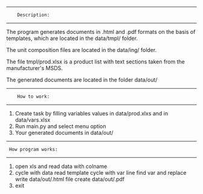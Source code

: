 ------------------------------
        Description:
------------------------------
The program generates documents in .html and .pdf formats on the basis of templates, which are located in the data/tmpl/ folder.

The unit composition files are located in the data/ing/ folder.

The file tmpl/prod.xlsx is a product list with text sections taken from the manufacturer's MSDS.

The generated documents are located in the folder data/out/

------------------------------
        How to work:
------------------------------
1. Create task by filling variables values in data/prod.xlxs and in data/vars.xlsx
2. Run main.py and select menu option
3. Your generated documents in data/out/

------------------------------
     How program works:
------------------------------
1. open xls and read data with colname
2. cycle with data
	read template
		cycle with var line
			find var and replace
		write data/out/.html file
		create data/out/.pdf
3. exit
